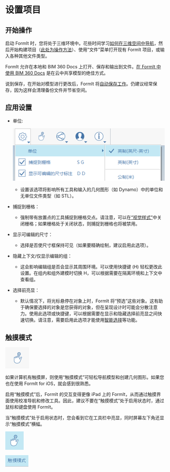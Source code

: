 # 设置项目

## 开始操作

启动 FormIt 时，您将处于三维环境中。花些时间学习[如何在三维空间中导航](navigating-the-scene.md)，然后开始构建项目（[此处为操作方法](../formit-primer/)）、使用“文件”菜单打开现有 FormIt 项目，或输入各种其他文件类型。

FormIt 允许在本地和 BIM 360 Docs 上打开、保存和输出到文件。[在 FormIt 中使用 BIM 360 Docs](https://formit.autodesk.com/page/formit-bim-360-docs) 是在云中共享模型的绝佳方式。

说到保存，在开始对模型进行更改后，FormIt 将[自动保存工作](../tool-library/autosave.md)。仍建议经常保存，因为这样会清理备份文件并节省空间。

## 应用设置

* 单位:

   ![](../.gitbook/assets/formit_units.png)

   * 设置该选项将影响所有工具和输入的几何图形（如 Dynamo）中的单位和无单位文件类型（如 STL）。

* 捕捉到栅格：
   * 强制带有放置点的工具捕捉到栅格交点。请注意，可以在[“视觉样式”](../formit-primer/part-i/visual-settings.md)中关闭栅格；如果栅格处于关闭状态，则捕捉到栅格也将被禁用。
* 显示可编辑的尺寸：
   * 选择是否使尺寸框保持可见（如果要精确绘制，建议启用此选项）。
* 隐藏上下文/仅显示编辑的组：
   * 这会影响编辑组是否会显示其周围环境。可以使用快捷键 (H) 轻松更改此设置。在组内和组外建模时切换 H，可以根据需要在隔离环境和上下文中查看组。
* 选择前亮显：
   * 默认情况下，将光标悬停在对象上时，FormIt 将“预选”这些对象。这有助于确保要选择的对象是您获得的对象，但在呈现设计时可能会分散注意力。使用此选项或快捷键，可以根据需要在显示和隐藏选择前亮显之间快速切换。请注意，需要启用此选项才能使用[智能选择](https://www.youtube.com/watch?v=akLeB1FADt4)等功能。

## 触摸模式

![](../.gitbook/assets/20190619-touch-mode-off.png)

如果计算机有触摸屏，则使用“触摸模式”可轻松导航模型和创建几何图形。如果您也在使用 FormIt for iOS，就会感到很熟悉。

启用“触摸模式”后，FormIt 的交互变得更像 iPad 上的 FormIt，从而通过触摸界面使用校准导航和修改工具。因此，建议不要在“触摸模式”处于启用状态时，通过鼠标和键盘使用 FormIt。

当“触摸模式”处于启用状态时，您会看到它在工具栏中亮显，同时屏幕左下角还显示“触摸模式”横幅。

![](../.gitbook/assets/20190619-touch-mode-on.png)

![](../.gitbook/assets/20190618-touch-mode-banner.png)

